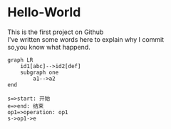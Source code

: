 # Hello-World
This is the first project on Github<br>
I've written some words here to explain why I commit<br> 
so,you know what happend.

<!--mermaid-graph-->
```mermaid
graph LR
    id1[abc]-->id2[def]
    subgraph one
        a1-->a2
end
```

<!--flow-->
```flow
s=>start: 开始
e=>end: 结束
op1=>operation: op1
s->op1->e
```

